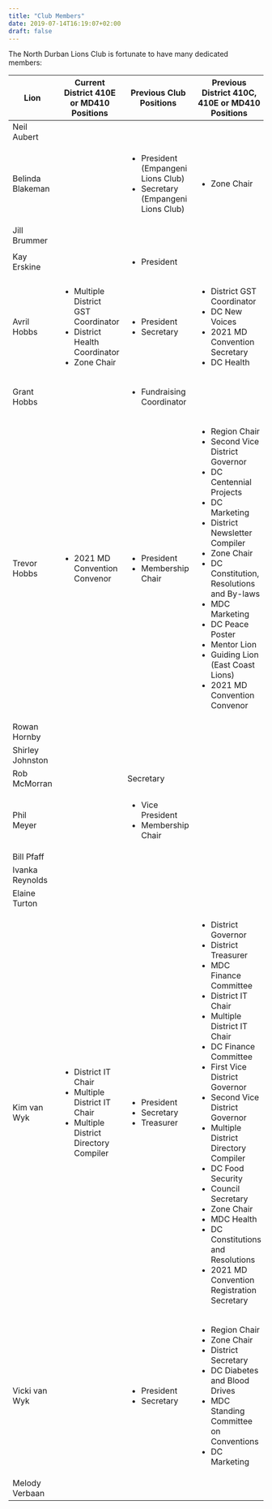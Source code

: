 ```yaml
---
title: "Club Members"
date: 2019-07-14T16:19:07+02:00
draft: false
---
```


The North Durban Lions Club is fortunate to have many dedicated members:

| Lion             | Current District 410E or MD410 Positions                                                                            | Previous Club Positions                                                                     | Previous District 410C, 410E or MD410 Positions                                                                                                                                                                                                                                                                                                                                                                                                                                                    |
|------------------|---------------------------------------------------------------------------------------------------------------------|---------------------------------------------------------------------------------------------|----------------------------------------------------------------------------------------------------------------------------------------------------------------------------------------------------------------------------------------------------------------------------------------------------------------------------------------------------------------------------------------------------------------------------------------------------------------------------------------------------|
| Neil Aubert      |                                                                                                                     |                                                                                             |                                                                                                                                                                                                                                                                                                                                                                                                                                                                                                    |
| Belinda Blakeman |                                                                                                                     | <ul><li>President (Empangeni Lions Club)</li><li>Secretary (Empangeni Lions Club)</li></ul> | <ul><li>Zone Chair</li></ul>                                                                                                                                                                                                                                                                                                                                                                                                                                                                       |
| Jill Brummer     |                                                                                                                     |                                                                                             |                                                                                                                                                                                                                                                                                                                                                                                                                                                                                                    |
| Kay Erskine      |                                                                                                                     | <ul><li>President</li></ul>                                                                 |                                                                                                                                                                                                                                                                                                                                                                                                                                                                                                    |
| Avril Hobbs      | <ul><li>Multiple District GST Coordinator<li>District Health Coordinator</li></li><li>Zone Chair</li></ul>          | <ul><li>President</li><li>Secretary</li></ul>                                               | <ul><li>District GST Coordinator</li><li>DC New Voices</li><li>2021 MD Convention Secretary</li><li>DC Health</li></ul>                                                                                                                                                                                                                                                                                                                                                                            |
| Grant Hobbs      |                                                                                                                     | <ul><li>Fundraising Coordinator</li></ul>                                                   |                                                                                                                                                                                                                                                                                                                                                                                                                                                                                                    |
| Trevor Hobbs     | <ul><li>2021 MD Convention Convenor</li></ul>                                                                       | <ul><li>President</li><li>Membership Chair                                                  | <ul><li>Region Chair</li><li>Second Vice District Governor</li><li>DC Centennial Projects</li><li>DC Marketing</li><li>District Newsletter Compiler</li><li>Zone Chair</li><li>DC Constitution, Resolutions and By-laws</li><li>MDC Marketing</li><li>DC Peace Poster</li><li>Mentor Lion</li><li>Guiding Lion (East Coast Lions)</li><li>2021 MD Convention Convenor</li></ul>                                                                                                                    |
| Rowan Hornby     |                                                                                                                     |                                                                                             |                                                                                                                                                                                                                                                                                                                                                                                                                                                                                                    |
| Shirley Johnston |                                                                                                                     |                                                                                             |                                                                                                                                                                                                                                                                                                                                                                                                                                                                                                    |
| Rob McMorran     |                                                                                                                     | Secretary                                                                                   |                                                                                                                                                                                                                                                                                                                                                                                                                                                                                                    |
| Phil Meyer       |                                                                                                                     | <ul><li>Vice President</li><li>Membership Chair</li></ul>                                   |                                                                                                                                                                                                                                                                                                                                                                                                                                                                                                    |
| Bill Pfaff       |                                                                                                                     |                                                                                             |                                                                                                                                                                                                                                                                                                                                                                                                                                                                                                    |
| Ivanka Reynolds  |                                                                                                                     |                                                                                             |                                                                                                                                                                                                                                                                                                                                                                                                                                                                                                    |
| Elaine Turton    |                                                                                                                     |                                                                                             |                                                                                                                                                                                                                                                                                                                                                                                                                                                                                                    |
| Kim van Wyk      | <ul><li>District IT Chair</li><li>Multiple District IT Chair</li><li>Multiple District Directory Compiler</li></ul> | <ul><li>President</li><li>Secretary</li><li>Treasurer</li></ul>                             | <ul><li>District Governor</li><li>District Treasurer</li><li>MDC Finance Committee</li><li>District IT Chair</li><li>Multiple District IT Chair</li><li>DC Finance Committee</li><li>First Vice District Governor</li><li>Second Vice District Governor</li><li>Multiple District Directory Compiler</li><li>DC Food Security</li><li>Council Secretary</li><li>Zone Chair</li><li>MDC Health</li><li>DC Constitutions and Resolutions</li><li>2021 MD Convention Registration Secretary</li></ul> |
| Vicki van Wyk    |                                                                                                                     | <ul><li>President</li><li>Secretary</li></ul>                                               | <ul><li>Region Chair</li><li>Zone Chair</li><li>District Secretary</li><li>DC Diabetes and Blood Drives</li><li>MDC Standing Committee on Conventions</li><li>DC Marketing</li></ul>                                                                                                                                                                                                                                                                                                               |
| Melody Verbaan   |                                                                                                                     |                                                                                             |                                                                                                                                                                                                                                                                                                                                                                                                                                                                                                    |


